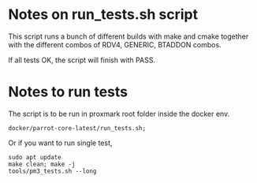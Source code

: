 # Notes on run_tests.sh script
This script runs a bunch of different builds with make and cmake together
with the different combos of RDV4, GENERIC, BTADDON combos.

If all tests OK,  the script will finish with PASS.


# Notes to run tests
The script is to be run in proxmark root folder inside the docker env.

```
docker/parrot-core-latest/run_tests.sh;
```

Or if you want to run single test,

```
sudo apt update
make clean; make -j
tools/pm3_tests.sh --long
```
